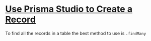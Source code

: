 # [Use Prisma Studio to Create a Record](prisma-use-prisma-client-to-find-many-records-in-a-table)

<TimeStamp start="1:50" end="1:57">

To find all the records in a table the best method to use is `.findMany`

</TimeStamp>
